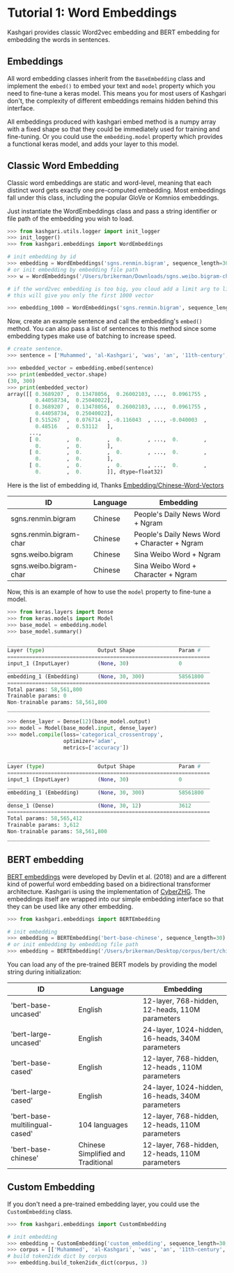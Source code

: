 # Tutorial 1: Word Embeddings

Kashgari provides classic Word2vec embedding and BERT embedding for embedding the words in sentences.


## Embeddings

All word embedding classes inherit from the `BaseEmbedding` class and implement the `embed()` to embed your text and `model` property which you need to fine-tune a keras model. This means you for most users of Kashgari don't, the complexity of different embeddings remains hidden behind this interface. 

All embeddings produced with kashgari embed method is a numpy array with a fixed shape so that they could be immediately used for training and fine-tuning. Or you could use the `embedding.model`  property which provides a functional keras model, and adds your layer to this model.

## Classic Word Embedding

Classic word embeddings are static and word-level, meaning that each distinct word gets exactly one pre-computed embedding. Most embeddings fall under this class, including the popular GloVe or Komnios embeddings. 

Just instantiate the WordEmbeddings class and pass a string identifier or file path of the embedding you wish to load.

```python
>>> from kashgari.utils.logger import init_logger
>>> init_logger()
>>> from kashgari.embeddings import WordEmbeddings

# init embedding by id
>>> embedding = WordEmbeddings('sgns.renmin.bigram', sequence_length=30)
# or init embedding by embedding file path
>>> w = WordEmbeddings('/Users/brikerman/Downloads/sgns.weibo.bigram-char', 30, limit=1000)

# if the word2vec embedding is too big, you cloud add a limit arg to limit the size of vectors
# this will give you only the first 1000 vector

>>> embedding_1000 = WordEmbeddings('sgns.renmin.bigram', sequence_length=30, limit=1000)
```

Now, create an example sentence and call the embedding's `embed()` method. You can also pass a list of sentences to this method since some embedding types make use of batching to increase speed.

```python
# create sentence.
>>> sentence = ['Muhammed', 'al-Kashgari', 'was', 'an', '11th-century', 'Kara-Khanid', 'scholar', 'and', 'lexicographer', 'from', 'Kashgar.']

>>> embedded_vector = embedding.embed(sentence)
>>> print(embedded_vector.shape)
(30, 300)
>>> print(embedded_vector)
array([[ 0.3689207 ,  0.13478056,  0.26002103, ...,  0.0961755 ,
         0.44058734,  0.25040022],
       [ 0.3689207 ,  0.13478056,  0.26002103, ...,  0.0961755 ,
         0.44058734,  0.25040022],
       [ 0.515267  ,  0.076714  , -0.116043  , ..., -0.040003  ,
         0.48516   ,  0.53112   ],
       ...,
       [ 0.        ,  0.        ,  0.        , ...,  0.        ,
         0.        ,  0.        ],
       [ 0.        ,  0.        ,  0.        , ...,  0.        ,
         0.        ,  0.        ],
       [ 0.        ,  0.        ,  0.        , ...,  0.        ,
         0.        ,  0.        ]], dtype=float32)
```

Here is the list of embedding id, Thanks [Embedding/Chinese-Word-Vectors](https://github.com/Embedding/Chinese-Word-Vectors)

| ID  | Language | Embedding |
| --- | -------- | --------- |
| sgns.renmin.bigram | Chinese | People's Daily News Word + Ngram |
| sgns.renmin.bigram-char | Chinese | People's Daily News Word + Character + Ngram |
| sgns.weibo.bigram | Chinese | Sina Weibo Word + Ngram |
| sgns.weibo.bigram-char | Chinese | Sina Weibo Word + Character + Ngram |

Now, this is an example of how to use the `model` property to fine-tune a model.

```python
>>> from keras.layers import Dense
>>> from keras.models import Model
>>> base_model = embedding.model
>>> base_model.summary()

_________________________________________________________________
Layer (type)                 Output Shape              Param #   
=================================================================
input_1 (InputLayer)         (None, 30)                0         
_________________________________________________________________
embedding_1 (Embedding)      (None, 30, 300)           58561800  
=================================================================
Total params: 58,561,800
Trainable params: 0
Non-trainable params: 58,561,800
_________________________________________________________________

>>> dense_layer = Dense(12)(base_model.output)
>>> model = Model(base_model.input, dense_layer)
>>> model.compile(loss='categorical_crossentropy',
                  optimizer='adam',
                  metrics=['accuracy'])

_________________________________________________________________
Layer (type)                 Output Shape              Param #   
=================================================================
input_1 (InputLayer)         (None, 30)                0         
_________________________________________________________________
embedding_1 (Embedding)      (None, 30, 300)           58561800  
_________________________________________________________________
dense_1 (Dense)              (None, 30, 12)            3612      
=================================================================
Total params: 58,565,412
Trainable params: 3,612
Non-trainable params: 58,561,800
_________________________________________________________________
```


## BERT embedding

[BERT embeddings](https://arxiv.org/pdf/1810.04805.pdf) were developed by Devlin et al. (2018) and are a different kind of powerful word embedding based on a bidirectional transformer architecture.
Kashgari is using the implementation of [CyberZHG](https://github.com/CyberZHG/keras-bert).
The embeddings itself are wrapped into our simple embedding interface so that they can be used like any other
embedding.

```python
>>> from kashgari.embeddings import BERTEmbedding

# init embedding
>>> embedding = BERTEmbedding('bert-base-chinese', sequence_length=30)
# or init embedding by embedding file path
>>> embedding = BERTEmbedding('/Users/brikerman/Desktop/corpus/bert/chinese_L-12_H-768_A-12/', 30)

```

You can load any of the pre-trained BERT models by providing the model string during initialization:

| ID | Language | Embedding |
| -------------     | ------------- | ------------- |
| 'bert-base-uncased' | English | 12-layer, 768-hidden, 12-heads, 110M parameters |
| 'bert-large-uncased'   | English | 24-layer, 1024-hidden, 16-heads, 340M parameters |
| 'bert-base-cased'    | English | 12-layer, 768-hidden, 12-heads , 110M parameters |
| 'bert-large-cased'   | English | 24-layer, 1024-hidden, 16-heads, 340M parameters |
| 'bert-base-multilingual-cased'     | 104 languages | 12-layer, 768-hidden, 12-heads, 110M parameters |
| 'bert-base-chinese'    | Chinese Simplified and Traditional | 12-layer, 768-hidden, 12-heads, 110M parameters |

## Custom Embedding
If you don't need a pre-trained embedding layer, you could use the `CustomEmbedding` class.

```python
>>> from kashgari.embeddings import CustomEmbedding

# init embedding
>>> embedding = CustomEmbedding('custom_embedding', sequence_length=30, embedding_size=100)
>>> corpus = [['Muhammed', 'al-Kashgari', 'was', 'an', '11th-century', 'Kara-Khanid', 'scholar', 'and', 'lexicographer', 'from', 'Kashgar.']]
# build token2idx dict by corpus
>>> embedding.build_token2idx_dict(corpus, 3)
```